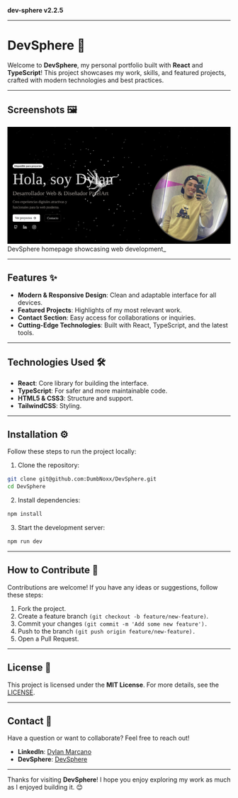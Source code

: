 **dev-sphere v2.2.5**

***

# DevSphere 🚀

Welcome to **DevSphere**, my personal portfolio built with **React** and **TypeScript**! This project showcases my work, skills, and featured projects, crafted with modern technologies and best practices.

---

## Screenshots 🖼️

![Screenshot](_media/sspage2.png)  
DevSphere homepage showcasing web development_

---

## Features ✨

- **Modern & Responsive Design**: Clean and adaptable interface for all devices.
- **Featured Projects**: Highlights of my most relevant work.
- **Contact Section**: Easy access for collaborations or inquiries.
- **Cutting-Edge Technologies**: Built with React, TypeScript, and the latest tools.

---

## Technologies Used 🛠️

- **React**: Core library for building the interface.
- **TypeScript**: For safer and more maintainable code.
- **HTML5 & CSS3**: Structure and support.
- **TailwindCSS**: Styling.

---

## Installation ⚙️

Follow these steps to run the project locally:

1. Clone the repository:

```bash
git clone git@github.com:DumbNoxx/DevSphere.git
cd DevSphere
```

2. Install dependencies:

```bash
npm install
```

3. Start the development server:
```bash
npm run dev
```
---

## How to Contribute 🤝

Contributions are welcome! If you have any ideas or suggestions, follow these steps:

1. Fork the project.
2. Create a feature branch `(git checkout -b feature/new-feature)`.
3. Commit your changes `(git commit -m 'Add some new feature').`
4. Push to the branch `(git push origin feature/new-feature).`
5. Open a Pull Request.

---

## License 📄

This project is licensed under the **MIT License**. For more details, see the [LICENSE](_media/LICENSE).

---

## Contact 📧

Have a question or want to collaborate? Feel free to reach out!

- **LinkedIn**: [Dylan Marcano](https://www.linkedin.com/in/dylan-marcano-994205266)
- **DevSphere**: [DevSphere](https://nxus-dev-sphere.vercel.app/)

---

Thanks for visiting **DevSphere**! I hope you enjoy exploring my work as much as I enjoyed building it. 😊
